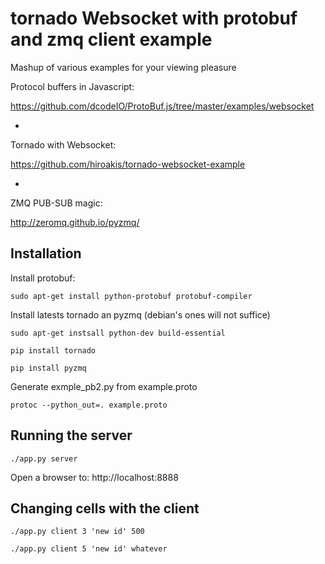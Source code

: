 tornado Websocket with protobuf and zmq client example
======================================================

Mashup of various examples for your viewing pleasure

Protocol buffers in Javascript:

https://github.com/dcodeIO/ProtoBuf.js/tree/master/examples/websocket

+

Tornado with Websocket:

https://github.com/hiroakis/tornado-websocket-example

+

ZMQ PUB-SUB magic:

http://zeromq.github.io/pyzmq/


Installation
------------

Install protobuf:

`sudo apt-get install python-protobuf protobuf-compiler`

Install latests tornado an pyzmq (debian's ones will not suffice)

`sudo apt-get instsall python-dev build-essential`

`pip install tornado`

`pip install pyzmq`

Generate exmple\_pb2.py from example.proto

`protoc --python_out=. example.proto`

Running the server
------------------

`./app.py server`

Open a browser to: http://localhost:8888

Changing cells with the client
------------------------------

`./app.py client 3 'new id' 500`

`./app.py client 5 'new id' whatever`

